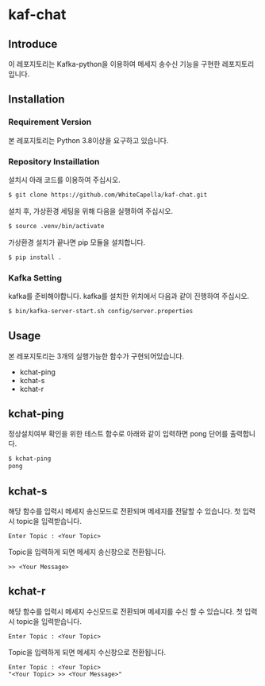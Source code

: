 # kaf-chat

## Introduce
이 레포지토리는 Kafka-python을 이용하여 메세지 송수신 기능을 구현한 레포지토리입니다.

## Installation

### Requirement Version
본 레포지토리는 Python 3.8이상을 요구하고 있습니다.

### Repository Instaillation
설치시 아래 코드를 이용하여 주십시오.

```bash
$ git clone https://github.com/WhiteCapella/kaf-chat.git
```

설치 후, 가상환경 세팅을 위해 다음을 실행하여 주십시오.

```bash
$ source .venv/bin/activate
```

가상환경 설치가 끝나면 pip 모듈을 설치합니다.
```bash
$ pip install .
```

### Kafka Setting
kafka를 준비해야합니다.
kafka를 설치한 위치에서 다음과 같이 진행하여 주십시오.

```bash
$ bin/kafka-server-start.sh config/server.properties
```

## Usage

본 레포지토리는 3개의 실행가능한 함수가 구현되어있습니다.
- kchat-ping
- kchat-s
- kchat-r

## kchat-ping

정상설치여부 확인을 위한 테스트 함수로 아래와 같이 입력하면 pong 단어를 출력합니다.

```bash
$ kchat-ping
pong
```

## kchat-s

해당 함수를 입력시 메세지 송신모드로 전환되며 메세지를 전달할 수 있습니다.
첫 입력시 topic을 입력받습니다.
```
Enter Topic : <Your Topic>
```

Topic을 입력하게 되면 메세지 송신창으로 전환됩니다.

```
>> <Your Message>
```

## kchat-r

해당 함수를 입력시 메세지 수신모드로 전환되며 메세지를 수신 할 수 있습니다.
첫 입력시 topic을 입력받습니다.
```
Enter Topic : <Your Topic>
```

Topic을 입력하게 되면 메세지 수신창으로 전환됩니다.

```
Enter Topic : <Your Topic>
"<Your Topic> >> <Your Message>"
```

